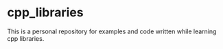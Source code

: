 # cpp_libraries
This is a personal repository for examples and code written while learning cpp libraries.
